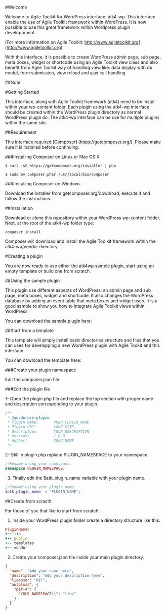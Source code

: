 #Welcome

Welcome to Agile Toolkit for WordPress interface: atk4-wp. 
This interface enable the use of Agile Toolkit framework within WordPress. 
It is now possible to use this great framework within Wordpress plugin developpment.

[For more information on Agile Toolkit: http://www.agiletoolkit.org] (http://www.agiletoolkit.org)

With this interface, it is possible to create WordPress admin page, sub page, meta boxes, widget or shortcode using an Agile Toolkit
view class and also benefit from Agile Toolkit way of handling view like: data display with db model, form submission, view reload and ajax call handling.

##Note


#Getting Started

This interface, along with Agile Toolkit framework (atk4) need to be install within your wp-content folder. 
Each plugin using the atk4-wp interface should be created within the WordPress plugin directory as normal WordPress plugin do.
The atk4-wp interface can be use for multiple plugins within the same site.

##Requirement

This interface required [Composer] (https://getcomposer.org/). Please make sure it is installed before continuing.

###Installing Composer on Linux or Mac OS X

```
$ curl -sS https://getcomposer.org/installer | php
```

```
$ sudo mv composer.phar /usr/local/bin/composer
```

###Installing Composer on Windows

Download the installer from getcomposer.org/download, execute it and follow the instructions.

##Installation

Download or clone this repository within your WordPress wp-content folder. Next, at the root of the atk4-wp folder type:

```
composer install
```

Composer will download and install the Agile Toolkit framework within the atk4-wp/vendor directory.


#Creating a plugin

You are now ready to use either the atk4wp sample plugin, start using an empty template or build one from scratch.

##Using the sample plugin

This plugin use different aspects of WordPress: an admin page and sub page, meta boxes, widget and shortcode.
It also changes the WordPress database by adding an event table that meta boxes and widget uses. 
It is a good sample to show you how to integrate Agile Toolkit views within WordPress.

You can download the sample plugin here: 


##Start from a template

This template will simply install basic directories structure and files that you can uses for developping a new WordPress plugin with Agile Tookit and this interface.

You can download the template here: 

###Create your plugin namespace

Edit the composer.json file 

###Edit the plugin file

1- Open the plugin.php file and replace the top section with proper name and description corresponding to your plugin.

```php
/**
 * @wordpress-plugin
 * Plugin Name:       YOUR_PLUGIN_NAME
 * Plugin URI:        YOUR_SITE
 * Description:       YOUR_DESCRIPTION
 * Version:           1.0.0
 * Author:            YOUR_NAME
 */
 ```
 
 
 2- Still in plugin.php replace PlUGIN_NAMESPACE to your namespace
 
 ```php
 //Rename using your namespace.
 namespace PLUGIN_NAMESPACE;
 ```
 
 3. Finally edit the $atk_plugin_name variable with your plugin name.
 
 ```php
 //Rename using your plugin name.
 $atk_plugin_name  = "PLUGIN_NAME";
 ```

##Create from scracth

For those of you that like to start from scratch:

1. Inside your WordPress plugin folder create a directory structure like this:

``` ruby
PluginName/
+-- lib
+-- public
+-- templates
+-- vendor
```

2. Create your composer.json file inside your main plugin directory.

```json
{
  "name": "Add your name here",
  "description": "Add your description here",
  "license": "MIT",
  "autoload": {
    "psr-4": {
      "YOUR_NAMESPACE\\": "lib/"
    }
  }
}
```

